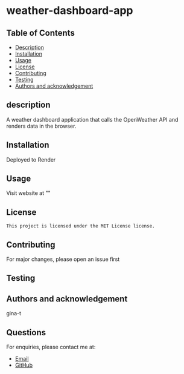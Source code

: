 # weather-dashboard-app

## Table of Contents

  - [Description](#description)
  - [Installation](#installation)
  - [Usage](#usage)
  - [License](#license)
  - [Contributing](#contributing)
  - [Testing](#testing)
  - [Authors and acknowledgement](#authors-and-acknowledgement)
    
## description

A weather dashboard application that calls the OpenWeather API and renders data in the browser.

## Installation

Deployed to Render

## Usage

Visit website at ""

## License

    This project is licensed under the MIT License license.
    
## Contributing

For major changes, please open an issue first

## Testing


## Authors and acknowledgement

gina-t

## Questions

For enquiries, please contact me at:
   - [Email](#email)
   - [GitHub](#github)
